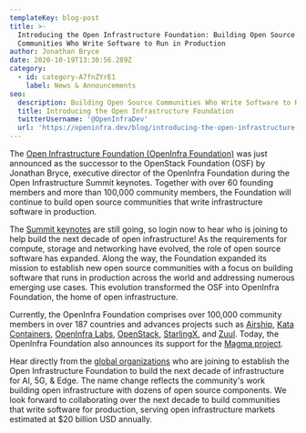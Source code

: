 ```yaml
---
templateKey: blog-post
title: >-
  Introducing the Open Infrastructure Foundation: Building Open Source
  Communities Who Write Software to Run in Production
author: Jonathan Bryce
date: 2020-10-19T13:30:56.289Z
category:
  - id: category-A7fnZYrE1
    label: News & Announcements
seo:
  description: Building Open Source Communities Who Write Software to Run in Production
  title: Introducing the Open Infrastructure Foundation
  twitterUsername: '@OpenInfraDev'
  url: 'https://openinfra.dev/blog/introducing-the-open-infrastructure-foundation'
---
```

The [Open Infrastructure Foundation (OpenInfra Foundation)](https://t.e2ma.net/click/2rkzoc/ygpkur/uhjhno) was just announced as the successor to the OpenStack Foundation (OSF) by Jonathan Bryce, executive director of the OpenInfra Foundation during the Open Infrastructure Summit keynotes. Together with over 60 founding members and more than 100,000 community members, the Foundation will continue to build open source communities that write infrastructure software in production.

The [Summit keynotes](http://summit.openinfra.dev/) are still going, so login now to hear who is joining to help build the next decade of open infrastructure!
As the requirements for compute, storage and networking have evolved, the role of open source software has expanded. Along the way, the Foundation expanded its mission to establish new open source communities with a focus on building software that runs in production across the world and addressing numerous emerging use cases. This evolution transformed the OSF into OpenInfra Foundation, the home of open infrastructure.

Currently, the OpenInfra Foundation comprises over 100,000 community members in over 187 countries and advances projects such as [Airship](http://airshipit.org/), [Kata Containers](http://katacontainers.io/), [OpenInfra Labs](http://openinfralabs.org/), [OpenStack](http://openstack.org/), [StarlingX](http://starilngx.io), and [Zuul](http://zuul-ci.org). Today, the OpenInfra Foundation also announces its support for the [Magma project](https://t.e2ma.net/click/2rkzoc/ygpkur/aerhno).

Hear directly from the [global organizations](https://t.e2ma.net/click/2rkzoc/ygpkur/q6rhno) who are joining to establish the Open Infrastructure Foundation to build the next decade of infrastructure for AI, 5G, & Edge. The name change reflects the community's work building open infrastructure with dozens of open source components. We look forward to collaborating over the next decade to build communities that write software for production, serving open infrastructure markets estimated at $20 billion USD annually.
